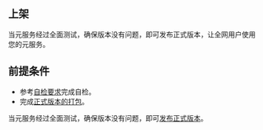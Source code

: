 ## 上架

当元服务经过全面测试，确保版本没有问题，即可发布正式版本，让全网用户使用您的元服务。

## 前提条件

- 参考[自检要求](https://developer.huawei.com/consumer/cn/doc/service/fa-release-rules-0000001542554973)完成自检。
- 完成[正式版本的打包](https://developer.huawei.com/consumer/cn/doc/service/fa-packing-release-version-0000001557779433)。





当元服务经过全面测试，确保版本没有问题，即可[发布正式版本](https://developer.huawei.com/consumer/cn/doc/service/fa-official-release-0000001491515152)。